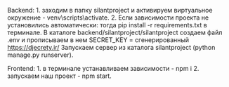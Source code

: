 Backend: 1. заходим в папку silantproject и активируем виртуальное окружение - venv\scripts\activate.
2. Если зависимости проекта не установились автоматически: тогда pip install -r requirements.txt в терминале. 
В каталоге backend/silantproject/silantproject создаем файл .env и прописываем в нем SECRET_KEY = cгенерированный https://djecrety.ir/ 
Запускаем сервер из каталога silantproject (python manage.py runserver).

Frontend: 1. в терминале устанавливаем зависимости - npm i 
2. запускаем наш проект - npm start.

